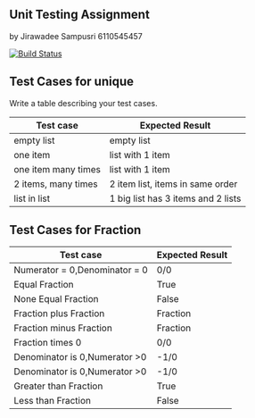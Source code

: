 ## Unit Testing Assignment

by Jirawadee Sampusri 6110545457

[![Build Status](https://travis-ci.com/JirawadeeSampusri/unittesting-JirawadeeSampusri.svg?branch=master)](https://travis-ci.com/JirawadeeSampusri/unittesting-JirawadeeSampusri)


## Test Cases for unique

Write a table describing your test cases.

| Test case              |  Expected Result    |
|------------------------|---------------------|
| empty list             |  empty list         |
| one item               |  list with 1 item   |
| one item many times    |  list with 1 item   |
| 2 items, many times     | 2 item list, items in same order    |
| list in list           |   1 big list has 3 items and 2 lists |


## Test Cases for Fraction
| Test case              |  Expected Result    |
|------------------------|---------------------|
| Numerator = 0,Denominator = 0          |  0/0          |
| Equal Fraction         |  True               |
| None Equal Fraction    |  False              |
|Fraction plus Fraction	 |  Fraction           |
|Fraction minus Fraction |  Fraction           |
| Fraction times  0          |	0/0                |
| Denominator is 0,Numerator >0     | -1/0          |
| Denominator is 0,Numerator >0     | -1/0          |
| Greater than Fraction  |  True               |
| Less than Fraction     |  False              | 







